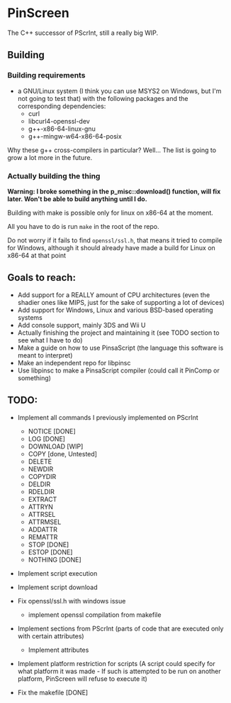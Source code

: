 # PinScreen
The C++ successor of PScrInt, still a really big WIP.

## Building
### Building requirements
- a GNU/Linux system (I think you can use MSYS2 on Windows, but I'm not going to test that) with the following packages and the corresponding dependencies:
  - curl
  - libcurl4-openssl-dev
  - g++-x86-64-linux-gnu
  - g++-mingw-w64-x86-64-posix

Why these g++ cross-compilers in particular?
Well... The list is going to grow a lot more in the future.

### Actually building the thing
**Warning: I broke something in the p_misc::download() function, will fix later.
Won't be able to build anything until I do.**

Building with make is possible only for linux on x86-64 at the moment.

All you have to do is run `make` in the root of the repo.

Do not worry if it fails to find `openssl/ssl.h`, that means it tried to compile for Windows,
although it should already have made a build for Linux on x86-64 at that point

## Goals to reach:
- Add support for a REALLY amount of CPU architectures (even the shadier ones like MIPS, just for the sake of supporting a lot of devices)
- Add support for Windows, Linux and various BSD-based operating systems
- Add console support, mainly 3DS and Wii U
- Actually finishing the project and maintaining it (see TODO section to see what I have to do)
- Make a guide on how to use PinsaScript (the language this software is meant to interpret)
- Make an independent repo for libpinsc
- Use libpinsc to make a PinsaScript compiler (could call it PinComp or something)

## TODO:
- Implement all commands I previously implemented on PScrInt
  - NOTICE [DONE]
  - LOG [DONE]
  - DOWNLOAD [WIP]
  - COPY [done, Untested]
  - DELETE
  - NEWDIR
  - COPYDIR
  - DELDIR
  - RDELDIR
  - EXTRACT
  - ATTRYN
  - ATTRSEL
  - ATTRMSEL
  - ADDATTR
  - REMATTR
  - STOP [DONE]
  - ESTOP [DONE]
  - NOTHING [DONE]
- Implement script execution
- Implement script download
- Fix openssl/ssl.h with windows issue
  - implement openssl compilation from makefile
- Implement sections from PScrInt (parts of code that are executed only with certain attributes)
  - Implement attributes
- Implement platform restriction for scripts (A script could specify for what platform it was made - If such is attempted to be run on another platform, PinScreen will refuse to execute it)

- Fix the makefile [DONE]